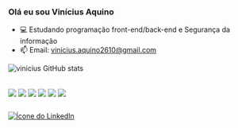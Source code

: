 ### Olá eu sou Vinícius Aquino 

- 💻 Estudando programação front-end/back-end e Segurança da informação
- 📫 Email: vinicius.aquino2610@gmail.com

![vinicius GitHub stats](https://github-readme-stats.vercel.app/api?username=viniciusaqmelo&show_icons=true&theme=transparent)


<div style="display: inline_block"><br>
   <img align="center"  src="https://img.shields.io/badge/HTML5-E34F26?style=for-the-badge&logo=html5&logoColor=white">
  <img align="center"  src="https://img.shields.io/badge/CSS3-1572B6?style=for-the-badge&logo=css3&logoColor=white">
  <img align="center"  src="https://img.shields.io/badge/Java-ED8B00?style=for-the-badge&logo=openjdk&logoColor=white">
  <img align="center"  src="https://img.shields.io/badge/C-00599C?style=for-the-badge&logo=c&logoColor=white">
  <img align="center"  src="https://img.shields.io/badge/Python-3776AB?style=for-the-badge&logo=python&logoColor=white">
  <img align="center"  src="https://img.shields.io/badge/Linux-FCC624?style=for-the-badge&logo=linux&logoColor=black">
</div>


##

<div>
  <a href="https://www.linkedin.com/in/vin%C3%ADcius-aquino-446b11233" target='_blank'>
    <img src="https://img.shields.io/badge/LinkedIn-0077B5?style=for-the-badge&logo=linkedin&logoColor=white" alt="Ícone do LinkedIn">
  </a>
</div>

